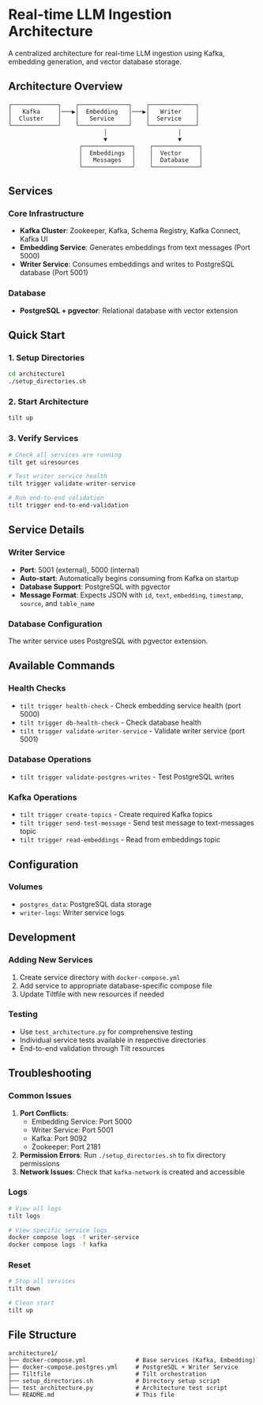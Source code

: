 # Real-time LLM Ingestion Architecture

A centralized architecture for real-time LLM ingestion using Kafka, embedding generation, and vector database storage.

## Architecture Overview

```
┌─────────────┐    ┌──────────────┐    ┌─────────────┐
│   Kafka     │───▶│  Embedding   │───▶│   Writer    │
│  Cluster    │    │   Service    │    │  Service    │
└─────────────┘    └──────────────┘    └─────────────┘
                           │                    │
                           ▼                    ▼
                    ┌──────────────┐    ┌─────────────┐
                    │  Embeddings  │    │  Vector     │
                    │   Messages   │    │  Database   │
                    └──────────────┘    └─────────────┘
```

## Services

### Core Infrastructure
- **Kafka Cluster**: Zookeeper, Kafka, Schema Registry, Kafka Connect, Kafka UI
- **Embedding Service**: Generates embeddings from text messages (Port 5000)
- **Writer Service**: Consumes embeddings and writes to PostgreSQL database (Port 5001)

### Database
- **PostgreSQL + pgvector**: Relational database with vector extension

## Quick Start

### 1. Setup Directories
```bash
cd architecture1
./setup_directories.sh
```

### 2. Start Architecture

```bash
tilt up
```

### 3. Verify Services
```bash
# Check all services are running
tilt get uiresources

# Test writer service health
tilt trigger validate-writer-service

# Run end-to-end validation
tilt trigger end-to-end-validation
```

## Service Details

### Writer Service
- **Port**: 5001 (external), 5000 (internal)
- **Auto-start**: Automatically begins consuming from Kafka on startup
- **Database Support**: PostgreSQL with pgvector
- **Message Format**: Expects JSON with `id`, `text`, `embedding`, `timestamp`, `source`, and `table_name`

### Database Configuration
The writer service uses PostgreSQL with pgvector extension.

## Available Commands

### Health Checks
- `tilt trigger health-check` - Check embedding service health (port 5000)
- `tilt trigger db-health-check` - Check database health
- `tilt trigger validate-writer-service` - Validate writer service (port 5001)

### Database Operations
- `tilt trigger validate-postgres-writes` - Test PostgreSQL writes

### Kafka Operations
- `tilt trigger create-topics` - Create required Kafka topics
- `tilt trigger send-test-message` - Send test message to text-messages topic
- `tilt trigger read-embeddings` - Read from embeddings topic

## Configuration

### Volumes
- `postgres_data`: PostgreSQL data storage
- `writer-logs`: Writer service logs

## Development

### Adding New Services
1. Create service directory with `docker-compose.yml`
2. Add service to appropriate database-specific compose file
3. Update Tiltfile with new resources if needed

### Testing
- Use `test_architecture.py` for comprehensive testing
- Individual service tests available in respective directories
- End-to-end validation through Tilt resources

## Troubleshooting

### Common Issues
1. **Port Conflicts**: 
   - Embedding Service: Port 5000
   - Writer Service: Port 5001
   - Kafka: Port 9092
   - Zookeeper: Port 2181
2. **Permission Errors**: Run `./setup_directories.sh` to fix directory permissions
3. **Network Issues**: Check that `kafka-network` is created and accessible

### Logs
```bash
# View all logs
tilt logs

# View specific service logs
docker compose logs -f writer-service
docker compose logs -f kafka
```

### Reset
```bash
# Stop all services
tilt down

# Clean start
tilt up
```

## File Structure

```
architecture1/
├── docker-compose.yml              # Base services (Kafka, Embedding)
├── docker-compose.postgres.yml     # PostgreSQL + Writer Service
├── Tiltfile                        # Tilt orchestration
├── setup_directories.sh            # Directory setup script
├── test_architecture.py            # Architecture test script
└── README.md                       # This file
```

